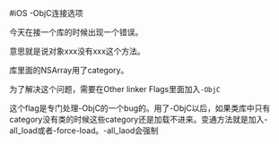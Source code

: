 #iOS -ObjC连接选项

今天在接一个库的时候出现一个错误。

意思就是说对象xxx没有xxx这个方法。

库里面的NSArray用了category。

为了解决这个问题，需要在Other linker Flags里面加入`-ObjC`

这个flag是专门处理-ObjC的一个bug的。用了-ObjC以后，如果类库中只有category没有类的时候这些category还是加载不进来。变通方法就是加入-all_load或者-force-load。-all_laod会强制
